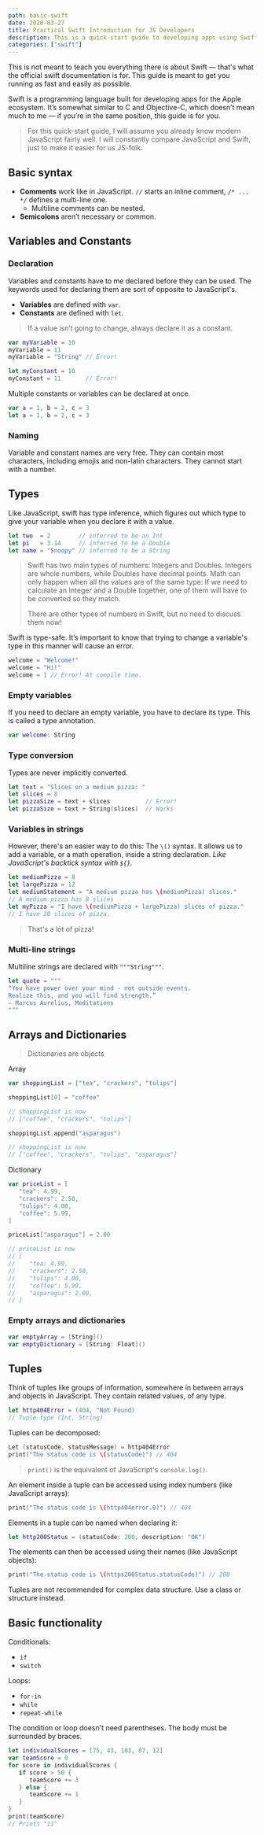 ```yaml
---
path: basic-swift
date: 2020-03-27
title: Practical Swift Introduction for JS Developers
description: This is a quick-start guide to developing apps using Swift, from the perspective of a front-end developer who knows JavaScript as the main language. I will be comparing both languages, pointing out the similarities and main differences.
categories: ["swift"]
---
```


This is not meant to teach you everything there is about Swift — that's what the official swift documentation is for. This guide is meant to get you running as fast and easily as possible.

Swift is a programming language built for developing apps for the Apple ecosystem. It’s somewhat similar to C and Objective-C, which doesn’t mean much to me — if you’re in the same position, this guide is for you.

> For this quick-start guide, I will assume you already know modern JavaScript fairly well. I will constantly compare JavaScript and Swift, just to make it easier for us JS-folk.

## Basic syntax

- **Comments** work like in JavaScript. `//` starts an inline comment, `/* ... */` defines a multi-line one.
  - Multiline comments can be nested.
- **Semicolons** aren’t necessary or common.

## Variables and Constants

### Declaration

Variables and constants have to me declared before they can be used. The keywords used for declaring them are sort of opposite to JavaScript's.

- **Variables** are defined with `var`.
- **Constants** are defined with `let`.

> If a value isn’t going to change, always declare it as a constant.

```swift
var myVariable = 10
myVariable = 11
myVariable = "String" // Error!

let myConstant = 10
myConstant = 11       // Error!
```

Multiple constants or variables can be declared at once.

```swift
var a = 1, b = 2, c = 3
let a = 1, b = 2, c = 3
```

### Naming

Variable and constant names are very free. They can contain most characters, including emojis and non-latin characters. They cannot start with a number.

## Types

Like JavaScript, swift has type inference, which figures out which type to give your variable when you declare it with a value.

```swift
let two  = 2        // inferred to be an Int
let pi   = 3.14     // inferred to be a Double
let name = "Snoopy" // inferred to be a String
```

> Swift has two main types of numbers: Integers and Doubles. Integers are whole numbers, while Doubles have decimal points. Math can only happen when all the values are of the same type: If we need to calculate an Integer and a Double together, one of them will have to be converted so they match.
>
> There are other types of numbers in Swift, but no need to discuss them now!

Swift is type-safe. It’s important to know that trying to change a variable's type in this manner will cause an error.

```swift
welcome = "Welcome!"
welcome = "Hi!"
welcome = 1 // Error! At compile time.
```

### Empty variables

If you need to declare an empty variable, you have to declare its type. This is called a type annotation.

```swift
var welcome: String
```

### Type conversion

Types are never implicitly converted.

```swift
let text = "Slices on a medium pizza: "
let slices = 8
let pizzaSize = text + slices          // Error!
let pizzaSize = text + String(slices)  // Works
```

### Variables in strings

However, there's an easier way to do this: The `\()` syntax. It allows us to add a variable, or a math operation, inside a string declaration. *Like JavaScript's backtick syntax with `${}`.*

```swift
let mediumPizza = 8
let largePizza = 12
let mediumStatement = "A medium pizza has \(mediumPizza) slices."
// A medium pizza has 8 slices
let myPizza = "I have \(mediumPizza + largePizza) slices of pizza."
// I have 20 slices of pizza.
```

> That's a lot of pizza!

### Multi-line strings

Multiline strings are declared with `"""String"""`.

```swift
let quote = """
“You have power over your mind - not outside events.
Realize this, and you will find strength.”
— Marcus Aurelius, Meditations
"""
```

## Arrays and Dictionaries

> Dictionaries are objects

Array

```swift
var shoppingList = ["tea", "crackers", "tulips"]

shoppingList[0] = "coffee"

// shoppingList is now
// ["coffee", "crackers", "tulips"]

shoppingList.append("asparagus")

// shoppingList is now
// ["coffee", "crackers", "tulips", "asparagus"]
```

Dictionary

``` swift
var priceList = [
   "tea": 4.99,
   "crackers": 2.50,
   "tulips": 4.00,
   "coffee": 5.99,
]

priceList["asparagus"] = 2.00

// priceList is now
// [
//    "tea: 4.99,
//    "crackers": 2.50,
//    "tulips": 4.00,
//    "coffee": 5.99,
//    "asparagus": 2.00,
// ]
```

### Empty arrays and dictionaries

```swift
var emptyArray = [String]()
var emptyDictionary = [String: Float]()
```

## Tuples

Think of tuples like groups of information, somewhere in between arrays and objects in JavaScript. They contain related values, of any type.

```swift
let http404Error = (404, "Not Found)
// Tuple type (Int, String)
```

Tuples can be decomposed:

```swift
Let (statusCode, statusMessage) = http404Error
print("The status code is \(statusCode)") // 404
```

> `print()` is the equivalent of JavaScript's `console.log()`.

An element inside a tuple can be accessed using index numbers (like JavaScript arrays):

```swift
print("The status code is \(http404error.0)") // 404
```

Elements in a tuple can be named when declaring it:

```swift
let http200Status = (statusCode: 200, description: "OK")
```

The elements can then be accessed using their names (like JavaScript objects):

```swift
print("The status code is \(https200Status.statusCode)") // 200
```

Tuples are not recommended for complex data structure. Use a class or structure instead.

## Basic functionality

Conditionals:

- `if`
- `switch`

Loops:

- `for-in`
- `while`
- `repeat-while`

The condition or loop doesn't need parentheses.
The body must be surrounded by braces.

```swift
let individualScores = [75, 43, 103, 87, 12]
var teamScore = 0
for score in individualScores {
   if score > 50 {
      teamScore += 3
   } else {
      teamScore += 1
   }
}
print(teamScore)
// Prints "11"
```
